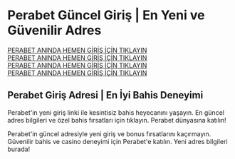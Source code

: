 <!DOCTYPE html>
<html lang="tr">
<head>
    <meta charset="UTF-8">
    <meta name="viewport" content="width=device-width, initial-scale=1.0">
</head>
<body>
    <h1>Perabet Güncel Giriş | En Yeni ve Güvenilir Adres</h1>
    <p>
        <a href="https://tinyurl.com/perabetgncl">PERABET ANINDA HEMEN GİRİŞ İÇİN TIKLAYIN</a><br>
        <a href="https://tinyurl.com/perabetgncl">PERABET ANINDA HEMEN GİRİŞ İÇİN TIKLAYIN</a><br>
        <a href="https://tinyurl.com/perabetgncl">PERABET ANINDA HEMEN GİRİŞ İÇİN TIKLAYIN</a><br>
        <a href="https://tinyurl.com/perabetgncl">PERABET ANINDA HEMEN GİRİŞ İÇİN TIKLAYIN</a><br>
    </p>
    <h2>Perabet Giriş Adresi | En İyi Bahis Deneyimi</h2>
    <p>
        Perabet'in yeni giriş linki ile kesintisiz bahis heyecanını yaşayın. En güncel adres bilgileri ve özel bahis fırsatları için tıklayın. Perabet dünyasına katılın!
    </p>
    <p>
        Perabet'in güncel adresiyle yeni giriş ve bonus fırsatlarını kaçırmayın. Güvenilir bahis ve casino deneyimi için Perabet'e katılın. Yeni adres bilgileri burada!
    </p>
</body>
</html>
